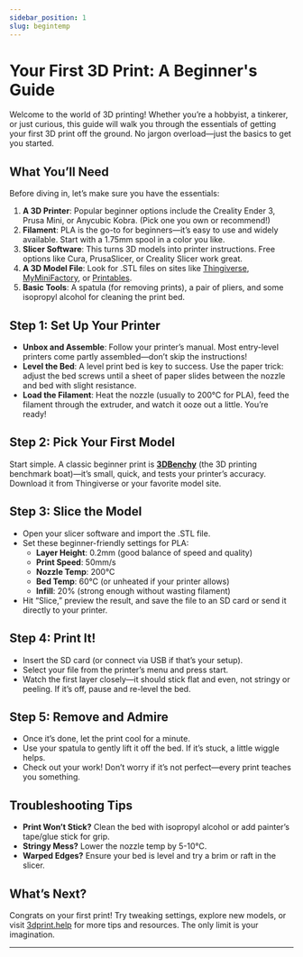```yaml
---
sidebar_position: 1
slug: begintemp
---
```


# Your First 3D Print: A Beginner's Guide

Welcome to the world of 3D printing! Whether you’re a hobbyist, a tinkerer, or just curious, this guide will walk you through the essentials of getting your first 3D print off the ground. No jargon overload—just the basics to get you started.

## What You’ll Need
Before diving in, let’s make sure you have the essentials:

1. **A 3D Printer**: Popular beginner options include the Creality Ender 3, Prusa Mini, or Anycubic Kobra. (Pick one you own or recommend!)
2. **Filament**: PLA is the go-to for beginners—it’s easy to use and widely available. Start with a 1.75mm spool in a color you like.
3. **Slicer Software**: This turns 3D models into printer instructions. Free options like Cura, PrusaSlicer, or Creality Slicer work great.
4. **A 3D Model File**: Look for .STL files on sites like [Thingiverse](https://www.thingiverse.com/), [MyMiniFactory](https://www.myminifactory.com/), or [Printables](https://www.printables.com/).
5. **Basic Tools**: A spatula (for removing prints), a pair of pliers, and some isopropyl alcohol for cleaning the print bed.

## Step 1: Set Up Your Printer
- **Unbox and Assemble**: Follow your printer’s manual. Most entry-level printers come partly assembled—don’t skip the instructions!
- **Level the Bed**: A level print bed is key to success. Use the paper trick: adjust the bed screws until a sheet of paper slides between the nozzle and bed with slight resistance.
- **Load the Filament**: Heat the nozzle (usually to 200°C for PLA), feed the filament through the extruder, and watch it ooze out a little. You’re ready!

## Step 2: Pick Your First Model
Start simple. A classic beginner print is **[3DBenchy](https://www.thingiverse.com/thing:763622)** (the 3D printing benchmark boat)—it’s small, quick, and tests your printer’s accuracy. Download it from Thingiverse or your favorite model site.

## Step 3: Slice the Model
- Open your slicer software and import the .STL file.
- Set these beginner-friendly settings for PLA:
  - **Layer Height**: 0.2mm (good balance of speed and quality)
  - **Print Speed**: 50mm/s
  - **Nozzle Temp**: 200°C
  - **Bed Temp**: 60°C (or unheated if your printer allows)
  - **Infill**: 20% (strong enough without wasting filament)
- Hit “Slice,” preview the result, and save the file to an SD card or send it directly to your printer.

## Step 4: Print It!
- Insert the SD card (or connect via USB if that’s your setup).
- Select your file from the printer’s menu and press start.
- Watch the first layer closely—it should stick flat and even, not stringy or peeling. If it’s off, pause and re-level the bed.

## Step 5: Remove and Admire
- Once it’s done, let the print cool for a minute.
- Use your spatula to gently lift it off the bed. If it’s stuck, a little wiggle helps.
- Check out your work! Don’t worry if it’s not perfect—every print teaches you something.

## Troubleshooting Tips
- **Print Won’t Stick?** Clean the bed with isopropyl alcohol or add painter’s tape/glue stick for grip.
- **Stringy Mess?** Lower the nozzle temp by 5-10°C.
- **Warped Edges?** Ensure your bed is level and try a brim or raft in the slicer.

## What’s Next?
Congrats on your first print! Try tweaking settings, explore new models, or visit [3dprint.help](https://3dprint.help) for more tips and resources. The only limit is your imagination.

---

